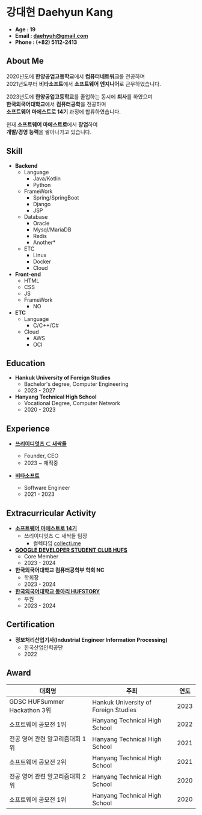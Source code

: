# 강대현 Daehyun Kang
* **Age : 19**
* **Email : daehyuh@gmail.com**
* **Phone : (+82) 5112-2413**

## About Me

2020년도에 **한양공업고등학교**에서 **컴퓨터네트워크**롤 전공하며   
2021년도부터 **비타소프트**에서 **소프트웨어 엔지니어**로 근무하였습니다.   

2023년도에 **한양공업고등학교**를 졸업하는 동시에 **퇴사**를 하였으며   
**한국외국어대학교**에서 **컴퓨터공학**을 전공하며   
**소프트웨어 마에스트로 14기** 과정에 합류하였습니다.

현재 **소프트웨어 마에스트로**에서 **창업**하여   
**개발/경영 능력**을 쌓아나가고 있습니다.

## Skill
* **Backend**
  * Language
    * Java/Kotlin
    * Python
  * FrameWork
    * Spring/SpringBoot
    * Django
    * JSP
  * Database
    * Oracle
    * Mysql/MariaDB
    * Redis
    * Another*
  * ETC
    * Linux
    * Docker
    * Cloud
* **Front-end**
  * HTML
  * CSS
  * JS
  * FrameWork
    * NO
* **ETC**
  * Language
    * C/C++/C#
  * Cloud
    * AWS
    * OCI

## Education
* **Hankuk University of Foreign Studies**
  - Bachelor's degree, Computer Engineering
  - 2023 - 2027
* **Hanyang Technical High School**
  - Vocational Degree, Computer Network
  - 2020 - 2023
## Experience
* **[쓰리이디엇츠 ⊂ 새싹들](https://www.collecti.me/)**
  - Founder, CEO
  - 2023 ~ 재직중

* **[비타소프트](http://www.vitasoft.co.kr/)**
  - Software Engineer
  - 2021 - 2023

## Extracurricular Activity
* **[소프트웨어 마에스트로 14기](https://www.swmaestro.org/)**
  + 쓰리이디엇츠 ⊂ 새싹들 팀장
    - 컬렉타임 [collecti.me](https://collecti.me)
* **[GOOGLE DEVELOPER STUDENT CLUB HUFS](https://gdsc.community.dev/hankuk-university-of-foreign-studies/)**
  - Core Member
  - 2023 - 2024
* **한국외국어대학교 컴퓨터공학부 학회 NC**
  - 학회장
  - 2023 - 2024
* **[한국외국어대학교 동아리 HUFSTORY](https://www.facebook.com/storyhufs/)**
  - 부원
  - 2023 - 2024

## Certification
* **정보처리산업기사(Industrial Engineer Information Processing)**
  * 한국산업인력공단
  * 2022
## Award
| 대회명                |주최|연도|
|--------------------|---|---|
| GDSC HUFSummer Hackathon 3위 |Hankuk University of Foreign Studies|2023|
| 소프트웨어 공모전 1위        |Hanyang Technical High School|2022|
| 전공 영어 관련 알고리즘대회 1위  |Hanyang Technical High School|2021|
| 소프트웨어 공모전 2위       |Hanyang Technical High School|2021|
| 전공 영어 관련 알고리즘대회 2위  |Hanyang Technical High School|2020|
| 소프트웨어 공모전 1위        |Hanyang Technical High School|2020|
